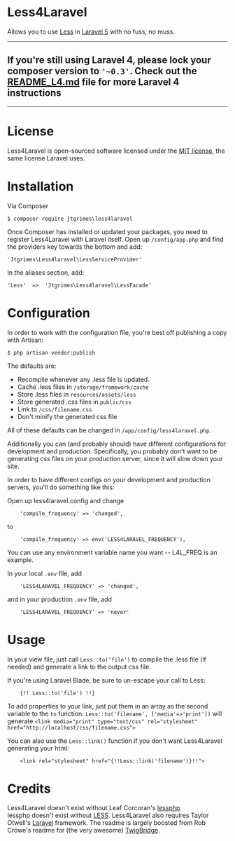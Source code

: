 Less4Laravel
============

Allows you to use [Less](http://lesscss.org//) in [Laravel 5](http://laravel.com/) with
no fuss, no muss.

----------
## If you're still using Laravel 4, please lock your composer version to `'~0.3'`. Check out the  [README_L4.md](README_L4.md) file for more Laravel 4 instructions ##

----------


License
==========

Less4Laravel is open-sourced software licensed under the [MIT license](http://opensource.org/licenses/MIT), the same license Laravel uses.

Installation
============

Via Composer

````
$ composer require jtgrimes\less4laravel
````

Once Composer has installed or updated your packages, you need to register
Less4Laravel with Laravel itself. Open up `/config/app.php` and
find the providers key towards the bottom and add:

````
'Jtgrimes\Less4laravel\LessServiceProvider'
````

In the aliases section, add:

````
'Less'	=>	'Jtgrimes\Less4laravel\LessFacade'
````

Configuration
=============

In order to work with the configuration file, you're best off publishing a copy
with Artisan:

````
$ php artisan vendor:publish
````

The defaults are:

* Recompile whenever any .less file is updated.
* Cache .less files in `/storage/framework/cache`
* Store .less files in `resources/assets/less`
* Store generated .css files in `public/css`
* Link to `/css/filename.css`
* Don't minify the generated css file

All of these defaults can be changed in `/app/config/less4laravel.php`.

Additionally you can (and probably should) have different configurations for development 
and production.  Specifically, you probably don't want to be generating css files on
your production server, since it will slow down your site.

In order to have different configs on your development and production servers, you'll do something
like this:

Open up less4laravel.config and change 

````
	'compile_frequency' => 'changed',
```` 
to 

````
    'compile_frequency' => env('LESS4LARAVEL_FREQUENCY'),
````

You can use any environment variable name you want -- L4L_FREQ is an example.

In your local `.env` file, add
````
    'LESS4LARAVEL_FREQUENCY' => 'changed',
````
and in your production `.env` file, add
````
    'LESS4LARAVEL_FREQUENCY' => 'never'
````

Usage
=====

In your view file, just call `Less::to('file')` to compile the .less file (if needed) and generate a link to the output css file.

If you're using Laravel Blade, be sure to un-escape your call to Less: 

````
	{!! Less::to('file') !!}
````

To add properties to your link, just put them in an array as the second variable to the `to` function:
`Less::to('filename', ['media'=>'print'])` will
generate `<link media="print" type="text/css" rel="stylesheet" href="http://localhost/css/filename.css">`

You can also use the `Less::link()` function if you don't want Less4Laravel generating your html:

````
	<link rel="stylesheet" href="{!!Less::link('filename')}!!">
````

Credits
=======

Less4Laravel doesn't exist without Leaf Corcoran's [lessphp](http://leafo.net/lessphp/).  
lessphp doesn't exist without [LESS](http://lesscss.org/).
Less4Laravel also requires Taylor Otwell's [Laravel](http://laravel.com/) framework.
The readme is largely boosted from Rob Crowe's readme for (the very awesome) [TwigBridge](https://github.com/rcrowe/TwigBridge).
